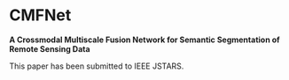 # CMFNet
**A Crossmodal Multiscale Fusion Network for Semantic Segmentation of Remote Sensing Data**

This paper has been submitted to IEEE JSTARS.


